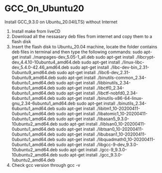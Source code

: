 # GCC_On_Ubuntu20
Install GCC_9.3.0 on Ubuntu_20.04(LTS) without Internet

1. Install make from liveCD
2. Download all the nessasary deb files from internet and copy them to a flash disk
3. Insert the flash disk to Ubuntu_20.04 machine, locate the folder contains deb files in terminal and then type the following commands:
    sudo apt-get install ./manpages-dev_5.05-1_all.deb
    sudo apt-get install ./libcrypt-dev_4.4.10-10ubuntu4_amd64.deb
    sudo apt-get install ./linux-libc-dev_5.4.0-42.46_amd64.deb
    sudo apt-get install ./libc-dev-bin_2.31-0ubuntu9_amd64.deb
    sudo apt-get install ./libc6-dev_2.31-0ubuntu9_amd64.deb
    sudo apt-get install ./binutils-common_2.34-6ubuntu1_amd64.deb
    sudo apt-get install ./libbinutils_2.34-6ubuntu1_amd64.deb
    sudo apt-get install ./libctf0_2.34-6ubuntu1_amd64.deb
    sudo apt-get install ./libctf-nobfd0_2.34-6ubuntu1_amd64.deb
    sudo apt-get install ./binutils-x86-64-linux-gnu_2.34-6ubuntu1_amd64.deb
    sudo apt-get install ./binutils_2.34-6ubuntu1_amd64.deb
    sudo apt-get install ./libitm1_10-20200411-0ubuntu1_amd64.deb
    sudo apt-get install ./libatomic1_10-20200411-0ubuntu1_amd64.deb
    sudo apt-get install ./libasan5_9.3.0-10ubuntu2_amd64.deb
    sudo apt-get install ./liblsan0_10-20200411-0ubuntu1_amd64.deb
    sudo apt-get install ./libtsan0_10-20200411-0ubuntu1_amd64.deb
    sudo apt-get install ./libubsan1_10-20200411-0ubuntu1_amd64.deb
    sudo apt-get install ./libquadmath0_10-20200411-0ubuntu1_amd64.deb
    sudo apt-get install ./libgcc-9-dev_9.3.0-10ubuntu2_amd64.deb
    sudo apt-get install ./gcc-9_9.3.0-10ubuntu2_amd64.deb
    sudo apt-get install ./gcc_9.3.0-1ubuntu2_amd64.deb
4. Check gcc version through gcc -v
